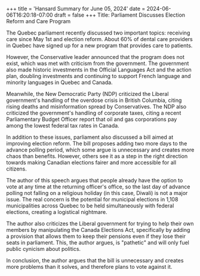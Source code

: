 +++
title = 'Hansard Summary for June 05, 2024'
date = 2024-06-06T16:20:18-07:00
draft = false
+++
Title: Parliament Discusses Election Reform and Care Program

The Quebec parliament recently discussed two important topics: receiving care since May 1st and election reform. About 60% of dental care providers in Quebec have signed up for a new program that provides care to patients.

However, the Conservative leader announced that the program does not exist, which was met with criticism from the government. The government also made historic investments in the Official Languages Act and the action plan, doubling investments and continuing to support French language and minority languages in Quebec and Canada.

Meanwhile, the New Democratic Party (NDP) criticized the Liberal government's handling of the overdose crisis in British Columbia, citing rising deaths and misinformation spread by Conservatives. The NDP also criticized the government's handling of corporate taxes, citing a recent Parliamentary Budget Officer report that oil and gas corporations pay among the lowest federal tax rates in Canada.

In addition to these issues, parliament also discussed a bill aimed at improving election reform. The bill proposes adding two more days to the advance polling period, which some argue is unnecessary and creates more chaos than benefits. However, others see it as a step in the right direction towards making Canadian elections fairer and more accessible for all citizens.

The author of this speech argues that people already have the option to vote at any time at the returning officer's office, so the last day of advance polling not falling on a religious holiday (in this case, Diwali) is not a major issue. The real concern is the potential for municipal elections in 1,108 municipalities across Quebec to be held simultaneously with federal elections, creating a logistical nightmare.

The author also criticizes the Liberal government for trying to help their own members by manipulating the Canada Elections Act, specifically by adding a provision that allows them to keep their pensions even if they lose their seats in parliament. This, the author argues, is "pathetic" and will only fuel public cynicism about politics.

In conclusion, the author argues that the bill is unnecessary and creates more problems than it solves, and therefore plans to vote against it.

